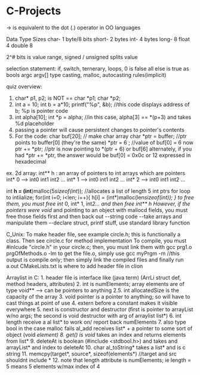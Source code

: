 # C-Projects

-> is equivalent to the dot (.) operator in OO languages  

Data Type Sizes
	char- 1 byte/8 bits
	short- 2 bytes
	int- 4 bytes
	long- 8 
	float 4
	double 8

2^# bits is value range, signed / unsigned splits value

selection statement: if, switch, ternerary, loops, 
0 is false all else is true as bools 
argc argv[]
type casting, malloc, autocasting rules(implicit)

quiz overview:
1. char* p1, p2; is NOT == char *p1; char *p2;
2. int a = 10; int b = a*10; printf("%p", &b); //this code displays address of b; %p is pointer code
3. int alpha[10]; int *p = alpha; //in this case, alpha[3] == *(p+3)  and takes %d placeholder 
4. passing a pointer will cause persistent changes to pointer's contents
5. For the code:
	char buf[20]; // make char array 
	char *ptr = buffer; //ptr points to buffer[0] (they're the same)
	*ptr = 6 ; //value of buf[0] = 6 now
	ptr += *ptr; //ptr is now pointing to *(ptr + 6) or buf[6]
	alternately, if you had *ptr += *ptr, the answer would be buf[0] = 0x0c or 12 expressed in hexadecimal 
 
 ex. 2d array:
 int** h : an array of pointers to int arrays which are pointers
	int* 0 --> int0 int1 int2 ...
	int* 1 --> int0 int1 int2 ...
	int* 2 --> int0 int1 int2 ...
	
int **h = (int**)malloc(5*sizeof(int*)); //allocates a list of length 5 int ptrs
for loop to intiialize;
	for(int i=0; i<len; i++){
		h[i] = (int*)malloc(len*sizeof(int));
	}
to free them, you must free int* 0, int* 1, int*2... and then free int** h 
However, if the pointers were void* and pointing to an object with mallocd fields, you must free those fields first and then back out 
--string code
--take arrays and manipulate them 
--declare struct, printf stuff, use standard library function

C_Unix:
	To make header file, see example circle.h; this is functionally a class. Then see circle.c for method implementation
	To compile, you must #inlcude "circle.h" in your circle.c; then, you must link them with gcc prg1.o prgOfMethods.o -lm
	to get the file.o, simply use gcc myPrgm -m //this output is compile only; then simply link the compiled files and finally 
		run a.out
	CMakeLists.txt is where to add header file in clion
	
Arraylist in C:
	1. header file is interface like (java term) (ArrLi struct def, method headers, attributes)
	2. int is numElements; array elements are of type void** --> can be pointers to anything
		2.5. int allocatedSize is the capacity of the array 
	3. void pointer is a pointer to anything; so will have to cast things at point of use
	4. extern before a constant makes it visible everywhere
	5. next is constructor and destructor (first is pointer to arrayList w/no args; the second
		is void destructor with arg of arraylist list*)
	6. int length receive a al list* to work on/ report back numElements
	7. also type bool in the case malloc fails al_add receives list* + a pointer to some sort of object (void *element)
	8. get() is void* takes an index and returns elements from list*
	9. deleteAt is boolean (#include <stdbool.h>) and takes and arrayList* and index to deleteAt
	10. char al_toString* takes a list* and is c string
	11. memcpy(target*, source*, sizeof(elements*) //target and src shouldnt include *
	12. note that length attribute is numElements; ie length = 5 means 5 elements w/max index of 4